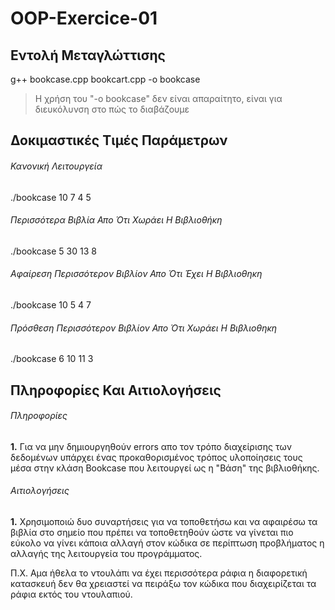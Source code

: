 # OOP-Exercice-01

## Εντολή Μεταγλώττισης

g++ bookcase.cpp bookcart.cpp -o bookcase

> Η χρήση του "-o bookcase" δεν είναι απαραίτητο, είναι για διευκόλυνση στο πώς το διαβάζουμε

## Δοκιμαστικές Τιμές Παράμετρων

###### Κανονική Λειτουργεία
./bookcase 10 7 4 5

###### Περισσότερα Βιβλία Απο Ότι Χωράει Η Βιβλιοθήκη
./bookcase 5 30 13 8

###### Αφαίρεση Περισσότερον Βιβλίον Απο Ότι Έχει Η Βιβλιοθηκη
./bookcase 10 5 4 7

###### Πρόσθεση Περισσότερον Βιβλίον Απο Ότι Χωράει Η Βιβλιοθηκη
./bookcase 6 10 11 3

## Πληροφορίες Και Αιτιολογήσεις

###### Πληροφορίες ######

**1.** Για να μην δημιουργηθούν errors απο τον τρόπο διαχείρισης των
       δεδομένων υπάρχει ένας προκαθορισμένος τρόπος υλοποίησεις
       τους μέσα στην κλάση Bookcase που λειτουργεί ως η "Βάση" 
       της βιβλιοθήκης.

###### Αιτιολογήσεις ######
**1.** Χρησιμοποιώ δυο συναρτήσεις για να τοποθετήσω και να 
       αφαιρέσω τα βιβλία στο σημείο που πρέπει να τοποθετηθούν 
       ώστε να γίνεται πιο εύκολο να γίνει κάποια αλλαγή στον 
       κώδικα σε περίπτωση  προβλήματος η αλλαγής της λειτουργεία 
       του προγράμματος.
       
Π.Χ.
Αμα ήθελα το ντουλάπι να έχει περισσότερα ράφια η διαφορετική κατασκευή 
δεν θα χρειαστεί να πειράξω τον κώδικα που διαχειρίζεται τα ράφια εκτός 
του ντουλαπιού.




